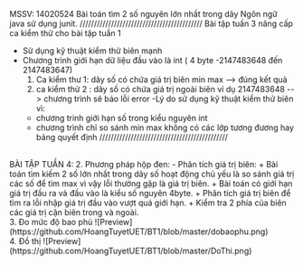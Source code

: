 MSSV: 14020524
Bài toán tìm 2 số nguyên lớn nhất trong dãy
Ngôn ngữ java sử dụng junit.
///////////////////////////////////////////
Bài tập tuần 3 nâng cấp ca kiểm thử cho bài tập tuần 1
   - Sử dụng kỹ thuật kiểm thử biên mạnh
   - Chương trình giới hạn dữ liệu đầu vào là int ( 4 byte -2147483648 đến 2147483647)
      1. Ca kiểm thư 1: dãy số có chứa giá trị biên min max  -->  đúng kết quả
      2. ca kiểm thử 2 : dãy số có chứa giá trị ngoài biên ví dụ 2147483648 --> chương trình sẽ báo lỗi error 
   -Lý do sử dụng kỹ thuật kiểm thử biên vì:
      + chương trinh giới hạn số trong kiểu nguyên int
      + chương trình chỉ so sánh min max không có các lớp tương đương hay bảng quyết định
/////////////////////////////////////////////
<br>
BÀI TẬP TUẦN 4:
      2. Phương pháp hộp đen:
      - Phân tích giá trị biên:
      + Bài toán tìm kiếm 2 số lớn nhất trong dãy số hoạt động chủ yếu là so sánh giá trị các số để tìm max vì vậy lỗi thường gặp là giá trị biên. 
      + Bài toán có giới hạn giá trị đầu ra và đầu vào là kiểu số nguyên 4byte.
      + Phân tích giá trị biên để tìm ra lỗi nhập giá trị đầu vào vượt quá giới hạn. 
      + Kiểm tra 2 phía của biên các giá trị cận biên trong và ngoài.
      <br>
      3. Đo mức độ bao phủ
      ![Preview] (https://github.com/HoangTuyetUET/BT1/blob/master/dobaophu.png)
      <br>
      4. Đồ thị
      ![Preview] (https://github.com/HoangTuyetUET/BT1/blob/master/DoThi.png)

